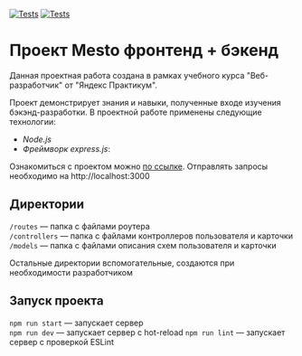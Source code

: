 [![Tests](../../actions/workflows/tests-13-sprint.yml/badge.svg)](../../actions/workflows/tests-13-sprint.yml) [![Tests](../../actions/workflows/tests-14-sprint.yml/badge.svg)](../../actions/workflows/tests-14-sprint.yml)
# Проект Mesto фронтенд + бэкенд

Данная проектная работа создана в рамках учебного курса "Веб-разработчик" от "Яндекс Практикум".

Проект демонстрирует знания и навыки, полученные входе изучения бэкэнд-разработки.
В проектной работе применены следующие технологии:
* *Node.js*
* *Фреймворк express.js*:

Ознакомиться с проектом можно [по ссылке](https://github.com/irinpingvin/express-mesto-gha).
Отправлять запросы необходимо на http://localhost:3000 

## Директории

`/routes` — папка с файлами роутера  
`/controllers` — папка с файлами контроллеров пользователя и карточки   
`/models` — папка с файлами описания схем пользователя и карточки  
  
Остальные директории вспомогательные, создаются при необходимости разработчиком

## Запуск проекта

`npm run start` — запускает сервер   
`npm run dev` — запускает сервер с hot-reload
`npm run lint` — запускает сервер с проверкой ESLint
